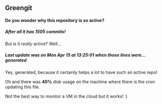 ## Greengit

#### Do you wonder why this repository is so active?

##### After all it has 1505 commits!

But is it *really* active? Well...

##### Last update was on Mon Apr 15 at 13:25:01 when those lines were... generated

Yes, generated, because it certainly helps a lot to have such an active repo!

Oh and there was **40%** disk usage on the machine
where there is the cron updating this file.

Not the best way to monitor a VM in the cloud but it works! :)
